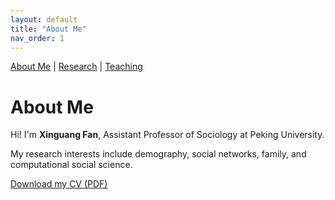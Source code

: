 ```yaml
---
layout: default
title: "About Me"
nav_order: 1
---
```


[About Me](index.md) | [Research](research.md) | [Teaching](teaching.md)



# About Me

Hi! I'm **Xinguang Fan**, Assistant Professor of Sociology at Peking University.

My research interests include demography, social networks, family, and computational social science.

[Download my CV (PDF)](assets/CV_20250401.pdf)
